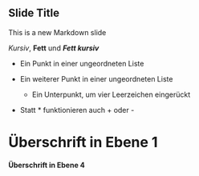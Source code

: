 ##  Slide Title

This is a new Markdown slide

*Kursiv*, **Fett** und ***Fett kursiv***

* Ein Punkt in einer ungeordneten Liste

* Ein weiterer Punkt in einer ungeordneten Liste
    * Ein Unterpunkt, um vier Leerzeichen eingerückt
* Statt * funktionieren auch + oder -

# Überschrift in Ebene 1

#### Überschrift in Ebene 4
